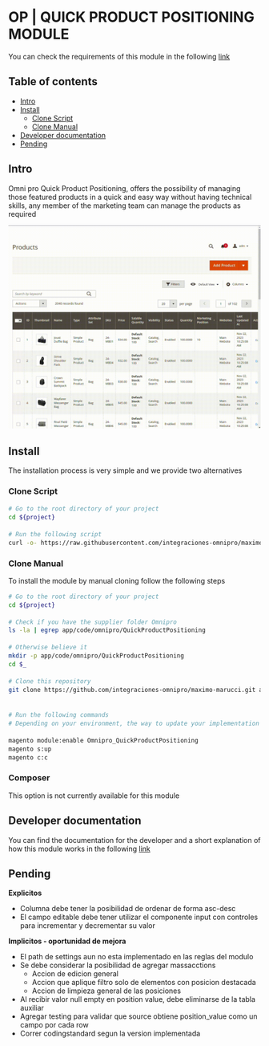 # OP | QUICK PRODUCT POSITIONING MODULE

You can check the requirements of this module in the following [link](doc/requiriments.md)

## Table of contents
- [Intro](#intro)
- [Install](#install)
  - [Clone Script](#clone-script-)
  - [Clone Manual](#clone-manual)
- [Developer documentation](#developer-documentation)
- [Pending](#pending)
    
## Intro

Omni pro Quick Product Positioning, offers the possibility of managing those featured products in a quick and easy way without having technical skills, any member of the marketing team can manage the products as required

<img src="doc/img/demo.gif">

## Install 
The installation process is very simple and we provide two alternatives

### Clone Script 

```sh
# Go to the root directory of your project
cd ${project}

# Run the following script
curl -o- https://raw.githubusercontent.com/integraciones-omnipro/maximo-marucci/main/bin/install.sh | bash
```

### Clone Manual
To install the module by manual cloning follow the following steps

```sh
# Go to the root directory of your project
cd ${project}

# Check if you have the supplier folder Omnipro
ls -la | egrep app/code/omnipro/QuickProductPositioning 

# Otherwise believe it
mkdir -p app/code/omnipro/QuickProductPositioning 
cd $_

# Clone this repository
git clone https://github.com/integraciones-omnipro/maximo-marucci.git app/code/omnipro/QuickProductPositioning


# Run the following commands
# Depending on your environment, the way to update your implementation may vary.

magento module:enable Omnipro_QuickProductPositioning
magento s:up
magento c:c
```

### Composer

This option is not currently available for this module

## Developer documentation
You can find the documentation for the developer and a short explanation of how this module works in the following [link](doc/developer.md)


## Pending 

**Explicitos**
- Columna debe tener la posibilidad de ordenar de forma asc-desc
- El campo editable debe tener utilizar el componente input con controles para incrementar y decrementar su valor

**Implicitos - oportunidad de mejora**
- El path de settings aun no esta implementado en las reglas del modulo
- Se debe considerar la posibilidad de agregar massacctions
  - Accion de edicion general
  - Accion que aplique filtro solo de elementos con posicion destacada
  - Accion de limpieza general de las posiciones
- Al recibir valor null empty en position value, debe eliminarse de la tabla auxiliar 
- Agregar testing para validar que source obtiene position_value como un campo por cada row
- Correr codingstandard segun la version implementada
